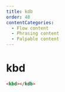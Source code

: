 ```yaml
---
title: kdb
order: 48
contentCategories:
  - Flow content
  - Phrasing content
  - Palpable content
---
```

# kbd

```html
<kbd></kdb>
```
